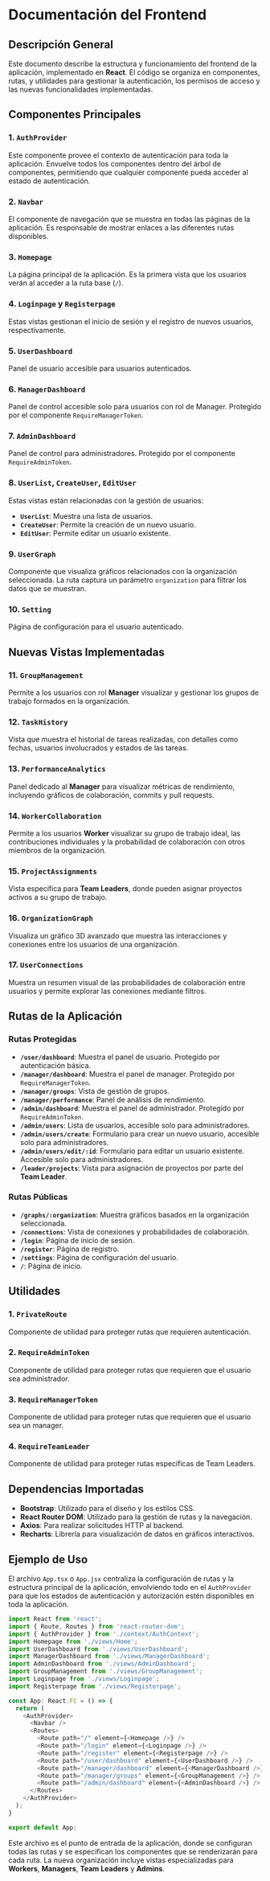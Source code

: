 # Documentación del Frontend

## Descripción General

Este documento describe la estructura y funcionamiento del frontend de la aplicación, implementado en **React**. El código se organiza en componentes, rutas, y utilidades para gestionar la autenticación, los permisos de acceso y las nuevas funcionalidades implementadas.

## Componentes Principales

### 1. `AuthProvider`
Este componente provee el contexto de autenticación para toda la aplicación. Envuelve todos los componentes dentro del árbol de componentes, permitiendo que cualquier componente pueda acceder al estado de autenticación.

### 2. `Navbar`
El componente de navegación que se muestra en todas las páginas de la aplicación. Es responsable de mostrar enlaces a las diferentes rutas disponibles.

### 3. `Homepage`
La página principal de la aplicación. Es la primera vista que los usuarios verán al acceder a la ruta base (`/`).

### 4. `Loginpage` y `Registerpage`
Estas vistas gestionan el inicio de sesión y el registro de nuevos usuarios, respectivamente.

### 5. `UserDashboard`
Panel de usuario accesible para usuarios autenticados.

### 6. `ManagerDashboard`
Panel de control accesible solo para usuarios con rol de Manager. Protegido por el componente `RequireManagerToken`.

### 7. `AdminDashboard`
Panel de control para administradores. Protegido por el componente `RequireAdminToken`.

### 8. `UserList`, `CreateUser`, `EditUser`
Estas vistas están relacionadas con la gestión de usuarios:
- **`UserList`**: Muestra una lista de usuarios.
- **`CreateUser`**: Permite la creación de un nuevo usuario.
- **`EditUser`**: Permite editar un usuario existente.

### 9. `UserGraph`
Componente que visualiza gráficos relacionados con la organización seleccionada. La ruta captura un parámetro `organization` para filtrar los datos que se muestran.

### 10. `Setting`
Página de configuración para el usuario autenticado.

## Nuevas Vistas Implementadas

### 11. `GroupManagement`
Permite a los usuarios con rol **Manager** visualizar y gestionar los grupos de trabajo formados en la organización.

### 12. `TaskHistory`
Vista que muestra el historial de tareas realizadas, con detalles como fechas, usuarios involucrados y estados de las tareas.

### 13. `PerformanceAnalytics`
Panel dedicado al **Manager** para visualizar métricas de rendimiento, incluyendo gráficos de colaboración, commits y pull requests.

### 14. `WorkerCollaboration`
Permite a los usuarios **Worker** visualizar su grupo de trabajo ideal, las contribuciones individuales y la probabilidad de colaboración con otros miembros de la organización.

### 15. `ProjectAssignments`
Vista específica para **Team Leaders**, donde pueden asignar proyectos activos a su grupo de trabajo.

### 16. `OrganizationGraph`
Visualiza un gráfico 3D avanzado que muestra las interacciones y conexiones entre los usuarios de una organización.

### 17. `UserConnections`
Muestra un resumen visual de las probabilidades de colaboración entre usuarios y permite explorar las conexiones mediante filtros.

## Rutas de la Aplicación

### Rutas Protegidas

- **`/user/dashboard`**: Muestra el panel de usuario. Protegido por autenticación básica.
- **`/manager/dashboard`**: Muestra el panel de manager. Protegido por `RequireManagerToken`.
- **`/manager/groups`**: Vista de gestión de grupos.
- **`/manager/performance`**: Panel de análisis de rendimiento.
- **`/admin/dashboard`**: Muestra el panel de administrador. Protegido por `RequireAdminToken`.
- **`/admin/users`**: Lista de usuarios, accesible solo para administradores.
- **`/admin/users/create`**: Formulario para crear un nuevo usuario, accesible solo para administradores.
- **`/admin/users/edit/:id`**: Formulario para editar un usuario existente. Accesible solo para administradores.
- **`/leader/projects`**: Vista para asignación de proyectos por parte del **Team Leader**.

### Rutas Públicas

- **`/graphs/:organization`**: Muestra gráficos basados en la organización seleccionada.
- **`/connections`**: Vista de conexiones y probabilidades de colaboración.
- **`/login`**: Página de inicio de sesión.
- **`/register`**: Página de registro.
- **`/settings`**: Página de configuración del usuario.
- **`/`**: Página de inicio.

## Utilidades

### 1. `PrivateRoute`
Componente de utilidad para proteger rutas que requieren autenticación.

### 2. `RequireAdminToken`
Componente de utilidad para proteger rutas que requieren que el usuario sea administrador.

### 3. `RequireManagerToken`
Componente de utilidad para proteger rutas que requieren que el usuario sea un manager.

### 4. `RequireTeamLeader`
Componente de utilidad para proteger rutas específicas de Team Leaders.

## Dependencias Importadas

- **Bootstrap**: Utilizado para el diseño y los estilos CSS.
- **React Router DOM**: Utilizado para la gestión de rutas y la navegación.
- **Axios**: Para realizar solicitudes HTTP al backend.
- **Recharts**: Librería para visualización de datos en gráficos interactivos.

## Ejemplo de Uso

El archivo `App.tsx` o `App.jsx` centraliza la configuración de rutas y la estructura principal de la aplicación, envolviendo todo en el `AuthProvider` para que los estados de autenticación y autorización estén disponibles en toda la aplicación.

```js
import React from 'react';
import { Route, Routes } from 'react-router-dom';
import { AuthProvider } from './context/AuthContext';
import Homepage from './views/Home';
import UserDashboard from './views/UserDashboard';
import ManagerDashboard from './views/ManagerDashboard';
import AdminDashboard from './views/AdminDashboard';
import GroupManagement from './views/GroupManagement';
import Loginpage from './views/Loginpage';
import Registerpage from './views/Registerpage';

const App: React.FC = () => {
  return (
    <AuthProvider>
      <Navbar />
      <Routes>
        <Route path="/" element={<Homepage />} />
        <Route path="/login" element={<Loginpage />} />
        <Route path="/register" element={<Registerpage />} />
        <Route path="/user/dashboard" element={<UserDashboard />} />
        <Route path="/manager/dashboard" element={<ManagerDashboard />} />
        <Route path="/manager/groups" element={<GroupManagement />} />
        <Route path="/admin/dashboard" element={<AdminDashboard />} />
      </Routes>
    </AuthProvider>
  );
}

export default App;
```

Este archivo es el punto de entrada de la aplicación, donde se configuran todas las rutas y se especifican los componentes que se renderizarán para cada ruta. La nueva organización incluye vistas especializadas para **Workers**, **Managers**, **Team Leaders** y **Admins**.
